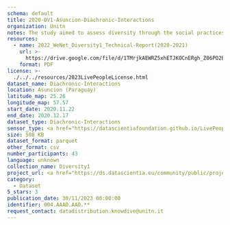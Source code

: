 ```yaml
---
schema: default
title: 2020-DV1-Asuncion-Diachronic-Interactions
organization: Unitn
notes: The study aimed to assess diversity through the social practices and daily behaviors of university students from eight different countries. The research was carried out in two phases. Initially, a large sample of students from Denmark, Italy, Mongolia, Paraguay, the United Kingdom, China, Mexico, and India, completed a survey on their social practices, as well as their socio-demographic, cultural, and psychological elements. In the second phase, a sub-sample of the respondents engaged in a four-week data collection by using an innovative smartphone application called iLog. This app collected data from thirty-four smartphone sensors around the clock, allowing for an in-depth investigation into the diversity and daily routines of university students across countries, both synchronically and diachronically.
resources:
  - name: 2022_WeNet_Diversity1_Technical-Report(2020-2021)
    url: >-
      https://drive.google.com/file/d/1TMrjkAEWRZ5xhETJKOCnERgh_Z06PO2E/view?usp=drive_link
    format: PDF
license: >-
  ./../../resources/2023LivePeopleLicense.html
dataset_name: Diachronic-Interactions
location: Asuncion (Paraguay)
latitude_map: 25.26
longitude_map: 57.57
start_date: 2020.11.22
end_date: 2020.12.17
dataset_type: Diachronic-Interactions
sensor_type: <a href="https://datascientiafoundation.github.io/LivePeople/datasets/2020-DV1-Asunci%C3%B3n-Contribution%20Answers/"> Timediaries answers </a>, <a href="https://datascientiafoundation.github.io/LivePeople/datasets/2020-DV1-Asunci%C3%B3n-Contribution%20Questions/"> Timediaries questions </a>, <a href="https://datascientiafoundation.github.io/LivePeople/datasets/2020-DV1-Asunci%C3%B3n-Contribution%20Confirmation/"> Timediaries confirmation </a>
size: 508 KB
dataset_format: parquet
other_format: csv
number_participants: 43
language: unknown
collection_name: Diversity1
project_url: <a href="https://ds.datascientia.eu/community/public/projects/6b8e2fb9-30d9-4fdb-9116-0cc7cc00ba3e">https://ds.datascientia.eu/community/public/projects/6b8e2fb9-30d9-4fdb-9116-0cc7cc00ba3e</a>
category:
  - Dataset
5_stars: 3
publication_date: 30/11/2023 00:00:00
identifier: 004.AAAD.AAD.**
request_contact: datadistribution.knowdive@unitn.it
---
```

